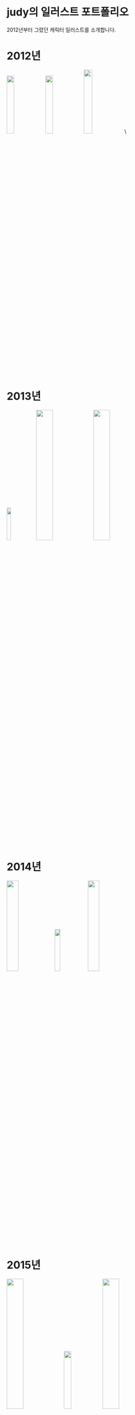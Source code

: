 # judy의 일러스트 포트폴리오
2012년부터 그렸던 캐릭터 일러스트를 소개합니다.

# 2012년
<img src="https://blogfiles.pstatic.net/20140805_213/knowledgeist_1407234317468Gd2gk_PNG/1382233917154_Sketch30523640.png" width="20%"></img> 
<img src="https://blogfiles.pstatic.net/20140805_230/knowledgeist_1407238990212iQTXk_JPEG/BZCZdg0CQAAhnzR.jpg" width="20%"></img> 
<img src="https://blogfiles.pstatic.net/20140805_284/knowledgeist_1407234605997sJ4XW_PNG/BbsBK_uCUAEhLtn.png" width="21%"></img> \

# 2013년
<img src="https://postfiles.pstatic.net/20140428_62/knowledgeist_1398696904918pgs2c_PNG/140424_reven_c.png?type=w2" width="15%"></img>
<img src="https://postfiles.pstatic.net/20141003_206/knowledgeist_1412321389039Ny1Qz_PNG/Eugenie_au.png?type=w2" width="30%"></img>
<img src="https://blogfiles.pstatic.net/20161009_58/knowledgeist_1475979351662DFkpl_PNG/Ct16kNqUEAAXgzr.png" width="30%"></img> 
                                                                                                                              
# 2014년
<img src="https://blogfiles.pstatic.net/20161012_159/knowledgeist_1476224942548dPDbe_PNG/Daila1.png" width="25%"></img>
<img src="https://blogfiles.pstatic.net/20141221_257/knowledgeist_1419166705482FTSzt_PNG/%BB%F5_%C4%B5%B9%F6%BD%BA.png?type=w2" width="17%"></img>
<img src="https://postfiles.pstatic.net/20141123_248/knowledgeist_1416733780710StBEO_JPEG/adasd.png?type=w2" width="25%"></img>

# 2015년
<img src="https://blogfiles.pstatic.net/20141221_246/knowledgeist_1419166994002sD3MQ_PNG/adad.png" width="30%"></img>
<img src="https://blogfiles.pstatic.net/20141221_153/knowledgeist_1419166992628fUBuO_PNG/%B3%AA%C0%F0.png" width="20%"></img>
<img src="https://blogfiles.pstatic.net/20141221_88/knowledgeist_1419166993303TOR9l_PNG/nadja_2nd__.png" width="30%"></img>
<img src="https://blogfiles.pstatic.net/20150120_136/knowledgeist_1421730024701ailCW_PNG/nadja3rd_%282%29.png" width="30%"></img>\
<img src="https://blogfiles.pstatic.net/20141230_254/knowledgeist_1419917474241j7lN3_PNG/nagjababara.png?type=w2" width="20%"></img>
<img src="https://blogfiles.pstatic.net/20150124_78/knowledgeist_1422088383083LnkOv_PNG/final_nadja.png" width="25%"></img>


# 2016년
<img src="https://postfiles.pstatic.net/20160718_90/knowledgeist_1468768704802fASyV_JPEG/IMG_1na8km.jpg?type=w2" width="30%"></img>
<img src="https://blogfiles.pstatic.net/20141221_246/knowledgeist_1419166994002sD3MQ_PNG/adad.png" width="30%"></img>
<img src="https://postfiles.pstatic.net/20150608_161/knowledgeist_1433753723425tS1s7_PNG/kirin_dc_complete.png?type=w2" width="30%"></img>
<img src="https://blogfiles.pstatic.net/20161012_248/knowledgeist_14762249427477hpfS_PNG/dalia__nn.png" width="30%"></img>
<img src="https://blogfiles.pstatic.net/20161009_142/knowledgeist_1475979352134m2lJ7_PNG/%BF%B5%C8%F1.png" width="30%"></img> 
<img src="https://blogfiles.pstatic.net/20160928_102/knowledgeist_1474994617540HacGS_PNG/34bd28_37475811e3374747893d9375c017c529-mv2.png" width="30%"></img>     
<img src="https://blogfiles.pstatic.net/20161015_285/knowledgeist_1476483432177Xzf97_PNG/%C4%DA%C4%DA%B3%AA.png" width="30%"></img> 

# 2017년
<img src="https://blogfiles.pstatic.net/MjAyMDExMDRfMTMy/MDAxNjA0NDUwNDQyNjQ3.SzatvO4ubwRWvAD3ngjNsGNHSIq-FEphFpmKlOy0NK4g.iazmQdIlraE_KMf3LTHbM6PUBtPz7uHyQpRmjajJz1kg.PNG.knowledgeist/magiclayla.png?type=w2" width="30%"></img> \

<img src="https://blogfiles.pstatic.net/20161018_60/knowledgeist_1476800016250SkYBS_PNG/%C4%DA%C4%DA%B3%AA%B8%F1%B6%B11.png" width="30%"></img></img> \

<img src="https://blogfiles.pstatic.net/MjAxNjEwMjRfMTgw/MDAxNDc3MjUzODg3MzYw.eQFa9BT_CZDYgjfOahqyyA7XcEZmiudRbeNwSg4ldREg.APUWZ6romKa5Mj9MFqkd8PTjTOz4efHMuSURnl4o9-sg.PNG.knowledgeist/sadasdawdwa.png" width="30%"></img> \

<img src="https://blogfiles.pstatic.net/MjAyMDExMDRfMTQ2/MDAxNjA0NDUwNDQzMDM2.Kye3dVK2puWwrGveCrwmvzvDgfAx22FmnoRydw-tbjQg.H4qjoGM0voJD--7AmqsrWBripn1tKm6qHfH86x-tgVMg.PNG.knowledgeist/%EC%BF%A8_%EC%9A%B0%EC%A7%80%EC%9D%B4%EC%97%90_%EB%AC%B4%EC%B8%A0%EB%AF%B8_%ED%94%84%EB%A6%AC%ED%94%BC%EC%83%A4_%EC%B5%9C%EC%A2%85.png?type=w2" width="30%"></img>\

<img src="https://blogfiles.pstatic.net/MjAyMDExMDRfOTcg/MDAxNjA0NDUwNDQzMjMy.Xg6298mHfa6ayULI3y97kq7UGxVpn6tL1aUtsu6jwyUg.CacOUt3GfDIBFJAiYtl8FWL1-o4qSPdgkKd_51iEHRwg.PNG.knowledgeist/%EC%BF%A8_%EB%9D%BC%EC%9D%B4%EB%9D%BC_%ED%94%84%EB%A6%AC%ED%94%BC%EC%83%A4.png?type=w2" width="30%"></img>\

<img src="https://blogfiles.pstatic.net/MjAyMDExMDRfMTA2/MDAxNjA0NDUxMDA5ODI5.3Oeq3X10WxSq-_HNTk9x9HBKraO_Rv42IUd6AfIk-4Ug.b5TZ-39TdCS1TzVnp47pdpxoyoISzl_kYT7L2h4nWi4g.PNG.knowledgeist/asdqqw_waifu2x_art_noise3_tta_1.png?type=w2" width="30%"></img>\

<img src="https://blogfiles.pstatic.net/MjAyMDExMDRfMTQ2/MDAxNjA0NDUwNDQyODMw.QLjxwhQk83teB0bjSjx6oruR0pfBrOCt5QkNTXCcMZAg.4YhgTwJ9BCvh40TdVguX-eCm2AiWOyYztUHb4YsmVIMg.PNG.knowledgeist/%E3%84%B9%E3%85%87%E3%84%B91.png?type=w2" width="30%"></img>\

<img src="https://blogfiles.pstatic.net/MjAxNjExMzBfMjU2/MDAxNDgwNTA3NDc1Mzg4.OaNuR7v4uyR6UW-RQ1cxPwH0AedjAYXtrgslALhyJe0g.RSXJwmCX85Zijkksun_Ut-13oi5mzaOuOi1wEFkZAlwg.PNG.knowledgeist/111111111111111111.png" width="30%"></img>\

# 2018년

<img src="https://blogfiles.pstatic.net/MjAyMDExMDRfOTAg/MDAxNjA0NDUwNDQyMjYz.hmWKjb8MZehPUmmqAMb_a7gxiTjtq6yh6FxApfbYm0gg.stbHT7UKptGayBOl8bUxS5Q2HvE8QVvnymDMZLlCWRkg.PNG.knowledgeist/new_avavv.png?type=w2" width="30%"></img>\


# 2019년

<img src="https://blogfiles.pstatic.net/MjAyMDExMDRfMjAg/MDAxNjA0NDUwNDQyNDY2.lJvI5SWuSmrdQJd3ofZpSdw_vSIQ_dotAOrXqQ_g7uwg.WUct3xZGIJvdeQHZRroYLOcKsZkVeFTdAx5BlkpiUw8g.PNG.knowledgeist/alicia12.png?type=w2" width="30%"></img>\

<img src="
" width="30%"></img>

